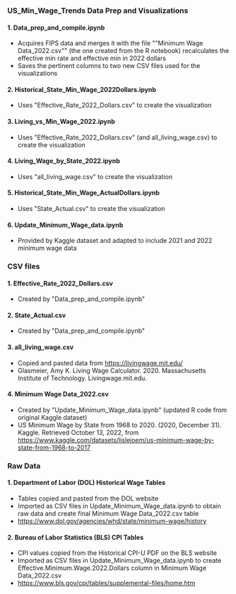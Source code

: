 ### US_Min_Wage_Trends Data Prep and Visualizations
#### 1. Data_prep_and_compile.ipynb
- Acquires FIPS data and merges it with the file ""Minimum Wage Data_2022.csv"" (the one created from the R notebook) recalculates the effective min rate and effective min in 2022 dollars
- Saves the pertinent columns to two new CSV files used for the visualizations
	
#### 2. Historical_State_Min_Wage_2022Dollars.ipynb
- Uses "Effective_Rate_2022_Dollars.csv" to create the visualization
	
#### 3. Living_vs_Min_Wage_2022.ipynb
- Uses "Effective_Rate_2022_Dollars.csv" (and all_living_wage.csv) to create the visualization

#### 4. Living_Wage_by_State_2022.ipynb
- Uses "all_living_wage.csv" to create the visualization
	
#### 5. Historical_State_Min_Wage_ActualDollars.ipynb
- Uses "State_Actual.csv" to create the visualization

#### 6. Update_Minimum_Wage_data.ipynb
- Provided by Kaggle dataset and adapted to include 2021 and 2022 minimum wage data
	
### CSV files
#### 1. Effective_Rate_2022_Dollars.csv
- Created by "Data_prep_and_compile.ipynb"

#### 2. State_Actual.csv
- Created by "Data_prep_and_compile.ipynb"

#### 3. all_living_wage.csv
- Copied and pasted data from https://livingwage.mit.edu/
- Glasmeier, Amy K. Living Wage Calculator. 2020. Massachusetts Institute of Technology. Livingwage.mit.edu.

#### 4. Minimum Wage Data_2022.csv
- Created by "Update_Minimum_Wage_data.ipynb" (updated R code from original Kaggle dataset)
- US Minimum Wage by State from 1968 to 2020. (2020, December 31). Kaggle. Retrieved October 13, 2022, from https://www.kaggle.com/datasets/lislejoem/us-minimum-wage-by-state-from-1968-to-2017

### Raw Data
#### 1. Department of Labor (DOL) Historical Wage Tables
- Tables copied and pasted from the DOL website
- Imported as CSV files in Update_Minimum_Wage_data.ipynb to obtain raw data and create final Minimum Wage Data_2022.csv table
- https://www.dol.gov/agencies/whd/state/minimum-wage/history

#### 2. Bureau of Labor Statistics (BLS) CPI Tables
- CPI values copied from the Historical CPI-U PDF on the BLS website
- Imported as CSV files in Update_Minimum_Wage_data.ipynb to create Effective.Minimum.Wage.2022.Dollars column in Minimum Wage Data_2022.csv
- https://www.bls.gov/cpi/tables/supplemental-files/home.htm

